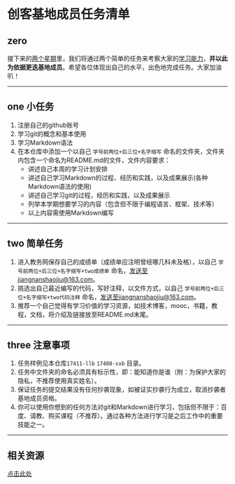 # 创客基地成员任务清单

## zero

接下来的<u>两个星期</u>里，我们将通过两个简单的任务来考察大家的<u>学习能力</u>，**并以此为依据更迭基地成员**。希望各位体现出自己的水平，出色地完成任务。大家加油叭！

------

## one 小任务

1. 注册自己的github账号
2. 学习git的概念和基本使用    
3. 学习Markdown语法    
4. 在本仓库中添加一个以自己 `学号前两位+后三位+名字缩写` 命名的文件夹，文件夹内包含一个命名为README.md的文件，文件内容要求：   
   - 讲述自己本周的学习计划安排   
   - 讲述自己学习Markdown的过程、经历和实践，以及成果展示(各种Markdown语法的使用)
   - 讲述自己学习git的过程，经历和实践，以及成果展示
   - 列举本学期想要学习的内容（包含但不限于编程语言、框架、技术等）    
   - 以上内容需使用Markdown编写    

------

## two 简单任务

1. 进入教务网保存自己的成绩单（成绩单应注明曾经哪几科未及格），以自己 `学号前两位+后三位+名字缩写+two成绩单` 命名，发送至jiangnanshaojiu@163.com。
2. 挑选出自己最近编写的代码，写好注释，以文件方式，以自己 `学号前两位+后三位+名字缩写+two代码注释` 命名，发送至jiangnanshaojiu@163.com。
3. 推荐一个自己觉得有学习价值的学习资源，如技术博客，mooc，书籍，教程，文档，将介绍及链接放至README.md末尾。

------

## three 注意事项

1. 任务样例见本仓库`17411-llb` `17408-sxb` 目录。   
2. 任务中文件夹的命名必须具有标示性，即：能知道你是谁（附：为保护大家的隐私，不推荐使用真实姓名）。    
3. 保证任务的提交结果没有任何抄袭现象，如被证实抄袭行为成立，取消抄袭者基地成员资格。  
4. 你可以使用你想到的任何方法对git和Markdown进行学习，包括但不限于：百度、请教、购买课程（不推荐）。通过各种方法进行学习是之后工作中的重要技能之一。  

------

## 相关资源

[点击此处](https://www.baidu.com)
